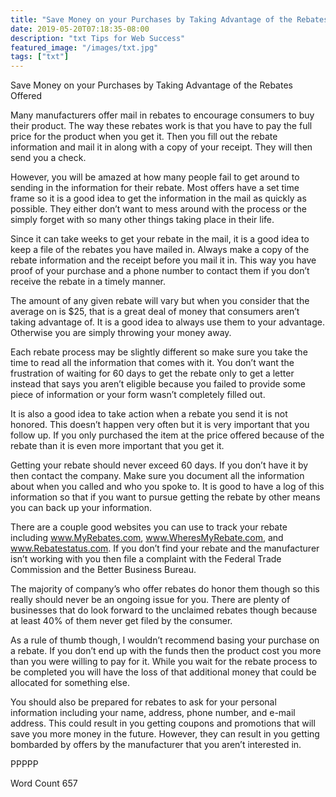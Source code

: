 ```yaml
---
title: "Save Money on your Purchases by Taking Advantage of the Rebates Offered"
date: 2019-05-20T07:18:35-08:00
description: "txt Tips for Web Success"
featured_image: "/images/txt.jpg"
tags: ["txt"]
---
```


Save Money on your Purchases by Taking Advantage of the Rebates Offered

Many manufacturers offer mail in rebates to encourage consumers to buy their product. The way these rebates work is that you have to pay the full price for the product when you get it. Then you fill out the rebate information and mail it in along with a copy of your receipt. They will then send you a check. 

However, you will be amazed at how many people fail to get around to sending in the information for their rebate. Most offers have a set time frame so it is a good idea to get the information in the mail as quickly as possible. They either don’t want to mess around with the process or the simply forget with so many other things taking place in their life. 

Since it can take weeks to get your rebate in the mail, it is a good idea to keep a file of the rebates you have mailed in. Always make a copy of the rebate information and the receipt before you mail it in. This way you have proof of your purchase and a phone number to contact them if you don’t receive the rebate in a timely manner. 

The amount of any given rebate will vary but when you consider that the average on is $25, that is a great deal of money that consumers aren’t taking advantage of. It is a good idea to always use them to your advantage. Otherwise you are simply throwing your money away. 

Each rebate process may be slightly different so make sure you take the time to read all the information that comes with it. You don’t want the frustration of waiting for 60 days to get the rebate only to get a letter instead that says you aren’t eligible because you failed to provide some piece of information or your form wasn’t completely filled out. 

It is also a good idea to take action when a rebate you send it is not honored. This doesn’t happen very often but it is very important that you follow up. If you only purchased the item at the price offered because of the rebate than it is even more important that you get it.

Getting your rebate should never exceed 60 days. If you don’t have it by then contact the company. Make sure you document all the information about when you called and who you spoke to. It is good to have a log of this information so that if you want to pursue getting the rebate by other means you can back up your information.

There are a couple good websites you can use to track your rebate including www.MyRebates.com, www.WheresMyRebate.com, and www.Rebatestatus.com.  If you don’t find your rebate and the manufacturer isn’t working with you then file a complaint with the Federal Trade Commission and the Better Business Bureau. 

The majority of company’s who offer rebates do honor them though so this really should never be an ongoing issue for you. There are plenty of businesses that do look forward to the unclaimed rebates though because at least 40% of them never get filed by the consumer.

As a rule of thumb though, I wouldn’t recommend basing your purchase on a rebate. If you don’t end up with the funds then the product cost you more than you were willing to pay for it. While you wait for the rebate process to be completed you will have the loss of that additional money that could be allocated for something else. 

You should also be prepared for rebates to ask for your personal information including your name, address, phone number, and e-mail address. This could result in you getting coupons and promotions that will save you more money in the future. However, they can result in you getting bombarded by offers by the manufacturer that you aren’t interested in.

PPPPP

Word Count 657


